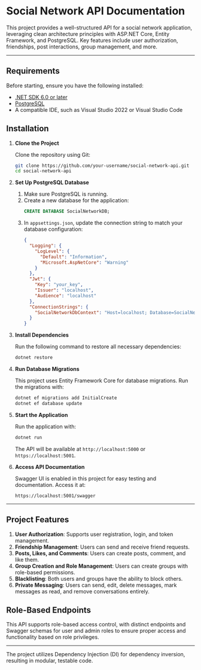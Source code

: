 # Social Network API Documentation

This project provides a well-structured API for a social network application, leveraging clean architecture principles with ASP.NET Core, Entity Framework, and PostgreSQL. Key features include user authorization, friendships, post interactions, group management, and more.

---

## Requirements

Before starting, ensure you have the following installed:
- [.NET SDK 6.0 or later](https://dotnet.microsoft.com/download/dotnet/6.0)
- [PostgreSQL](https://www.postgresql.org/download/)
- A compatible IDE, such as Visual Studio 2022 or Visual Studio Code

## Installation

1. **Clone the Project**

   Clone the repository using Git:
   ```bash
   git clone https://github.com/your-username/social-network-api.git
   cd social-network-api
   ```

2. **Set Up PostgreSQL Database**

   1. Make sure PostgreSQL is running.
   2. Create a new database for the application:
      ```sql
      CREATE DATABASE SocialNetworkDB;
      ```
   3. In `appsettings.json`, update the connection string to match your database configuration:
      ```json
      {
        "Logging": {
          "LogLevel": {
            "Default": "Information",
            "Microsoft.AspNetCore": "Warning"
          }
        },
        "Jwt": {
          "Key": "your_key",
          "Issuer": "localhost",
          "Audience": "localhost"
        },
        "ConnectionStrings": {
          "SocialNetworkDbContext": "Host=localhost; Database=SocialNetworkDB; Username=your_username; Password=your_password"
        }
      }
      ```

3. **Install Dependencies**

   Run the following command to restore all necessary dependencies:
   ```bash
   dotnet restore
   ```

4. **Run Database Migrations**

   This project uses Entity Framework Core for database migrations. Run the migrations with:
   ```bash
   dotnet ef migrations add InitialCreate
   dotnet ef database update
   ```

5. **Start the Application**

   Run the application with:
   ```bash
   dotnet run
   ```
   The API will be available at `http://localhost:5000` or `https://localhost:5001`.

6. **Access API Documentation**

   Swagger UI is enabled in this project for easy testing and documentation. Access it at:
   ```
   https://localhost:5001/swagger
   ```

---

## Project Features

1. **User Authorization**: Supports user registration, login, and token management.
2. **Friendship Management**: Users can send and receive friend requests.
3. **Posts, Likes, and Comments**: Users can create posts, comment, and like them.
4. **Group Creation and Role Management**: Users can create groups with role-based permissions.
5. **Blacklisting**: Both users and groups have the ability to block others.
6. **Private Messaging**: Users can send, edit, delete messages, mark messages as read, and remove conversations entirely.

## Role-Based Endpoints

This API supports role-based access control, with distinct endpoints and Swagger schemas for user and admin roles to ensure proper access and functionality based on role privileges.

---

The project utilizes Dependency Injection (DI) for dependency inversion, resulting in modular, testable code.
